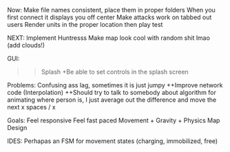 Now:
  Make file names consistent, place them in proper folders
  When you first connect it displays you off center
  Make attacks work on tabbed out users 
  Render units in the proper location then play test
  
  NEXT:
    Implement Huntresss
    Make map look cool with random shit lmao (add clouds!)

GUI:
  >> Splash
    +Be able to set controls in the splash screen

Problems:
  Confusing ass lag, sometimes it is just jumpy
    ++Improve network code (Interpolation)
    ++Should try to talk to somebody about algorithm for animating where person is, I just average out the difference and move the next x spaces / x

Goals:
  Feel responsive
  Feel fast paced
  Movement + Gravity + Physics
  Map Design

IDES:
  Perhapas an FSM for movement states (charging, immobilized, free)


